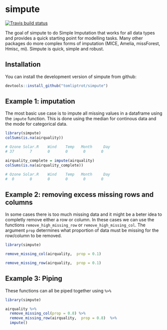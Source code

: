 # simpute

<!-- badges: start -->
[![Travis build status](https://travis-ci.org/tomliptrot/simpute.svg?branch=master)](https://travis-ci.org/tomliptrot/simpute)
<!-- badges: end -->

The goal of simpute  to do Simple Imputation that works for all data types and provides a quick starting point for modelling tasks. Many other packages do more complex forms of imputation (MICE, Amelia, missForest, Hmisc, mi). Simpute is quick, simple and robust.

## Installation

You can install the development version of simpute from github:

``` r
devtools::install_github("tomliptrot/simpute")
```

## Example 1: imputation

The most basic use case is to impute all missing values in a dataframe using the `impute` function. This is done using the median for continous data and the mode for categorical data.

``` r
library(simpute)
colSums(is.na(airquality))

# Ozone Solar.R    Wind    Temp   Month     Day 
# 37       7       0       0       0       0 

airquality_complete = impute(airquality)
colSums(is.na(airquality_complete))

# Ozone Solar.R    Wind    Temp   Month     Day 
#  0       0       0       0       0       0 
```

## Example 2: removing excess missing rows and columns
In some cases there is too much missing data and it might be a beter idea to completly remove either a row or column. In these cases we can use the functions `remove_high_missing_row` or `remove_high_missing_col`. The argument `prop` determines what proportion of data must be missing for the row/column to be removed.


``` r
library(simpute)

remove_missing_col(airquality,  prop = 0.1)

remove_missing_row(airquality,  prop = 0.1)

```

## Example 3: Piping
These functions can all be piped together using `%>%` 

``` r
library(simpute)

airquality %>%
  remove_missing_col(prop = 0.8) %>%
  remove_missing_row(airquality,  prop = 0.8)  %>%
  impute()

```
